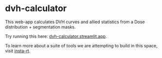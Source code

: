 # dvh-calculator
This web-app calculates DVH curves and allied statistics from a Dose distribution + segmentation masks.

Try running this here: [dvh-calculator.streamlit.app](https://dvh-calculator.streamlit.app).

To learn more about a suite of tools we are attempting to build in this space, visit [insta-rt](https://insta-rt.github.io).
